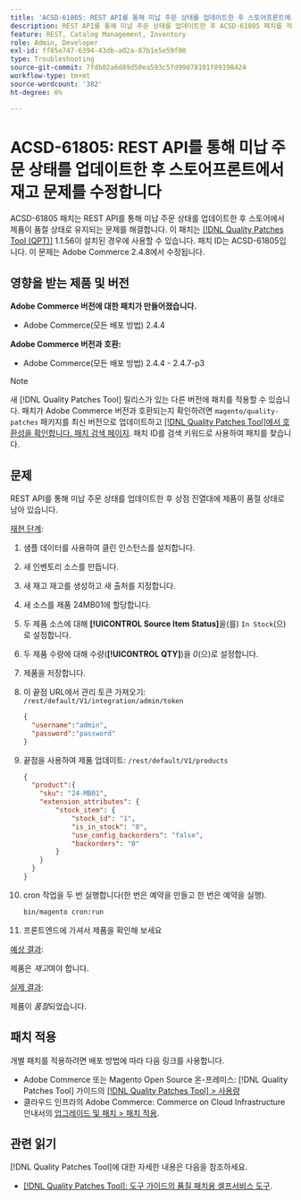 ```yaml
---
title: 'ACSD-61805: REST API를 통해 미납 주문 상태를 업데이트한 후 스토어프론트에서 재고 문제를 수정합니다'
description: REST API를 통해 미납 주문 상태를 업데이트한 후 ACSD-61805 패치를 적용하여 제품이 상점 진열대에서 품절 상태로 유지되는 Adobe Commerce 문제를 해결합니다
feature: REST, Catalog Management, Inventory
role: Admin, Developer
exl-id: ff85e747-6394-43db-a02a-87b1e5e59f00
type: Troubleshooting
source-git-commit: 7fdb02a6d89d50ea593c5fd99d78101f89198424
workflow-type: tm+mt
source-wordcount: '382'
ht-degree: 0%

---
```


# ACSD-61805: REST API를 통해 미납 주문 상태를 업데이트한 후 스토어프론트에서 재고 문제를 수정합니다

ACSD-61805 패치는 REST API를 통해 미납 주문 상태를 업데이트한 후 스토어에서 제품이 품절 상태로 유지되는 문제를 해결합니다. 이 패치는 [[!DNL Quality Patches Tool (QPT)]](/help/tools/quality-patches-tool/quality-patches-tool-to-self-serve-quality-patches.md) 1.1.56이 설치된 경우에 사용할 수 있습니다. 패치 ID는 ACSD-61805입니다. 이 문제는 Adobe Commerce 2.4.8에서 수정됩니다.

## 영향을 받는 제품 및 버전

**Adobe Commerce 버전에 대한 패치가 만들어졌습니다.**

* Adobe Commerce(모든 배포 방법) 2.4.4

**Adobe Commerce 버전과 호환:**

* Adobe Commerce(모든 배포 방법) 2.4.4 - 2.4.7-p3

>[!NOTE]
>
>새 [!DNL Quality Patches Tool] 릴리스가 있는 다른 버전에 패치를 적용할 수 있습니다. 패치가 Adobe Commerce 버전과 호환되는지 확인하려면 `magento/quality-patches` 패키지를 최신 버전으로 업데이트하고 [[!DNL Quality Patches Tool]에서 호환성을 확인합니다. 패치 검색 페이지](https://experienceleague.adobe.com/tools/commerce-quality-patches/index.html?lang=ko). 패치 ID를 검색 키워드로 사용하여 패치를 찾습니다.

## 문제

REST API를 통해 미납 주문 상태를 업데이트한 후 상점 진열대에 제품이 품절 상태로 남아 있습니다.

<u>재현 단계</u>:

1. 샘플 데이터를 사용하여 클린 인스턴스를 설치합니다.
1. 새 인벤토리 소스를 만듭니다.
1. 새 재고 재고를 생성하고 새 출처를 지정합니다.
1. 새 소스를 제품 24MB01에 할당합니다.
1. 두 제품 소스에 대해 **[!UICONTROL Source Item Status]**&#x200B;을(를) `In Stock`(으)로 설정합니다.
1. 두 제품 수량에 대해 수량(**[!UICONTROL QTY]**)을 *0*(으)로 설정합니다.
1. 제품을 저장합니다.
1. 이 끝점 URL에서 관리 토큰 가져오기: `/rest/default/V1/integration/admin/token`

   ```json
   {
     "username":"admin", 
     "password":"password" 
   }
   ```

1. 끝점을 사용하여 제품 업데이트: `/rest/default/V1/products`

   ```json
   {
     "product":{
       "sku": "24-MB01",
       "extension_attributes": {
           "stock_item": {
               "stock_id": "1",
               "is_in_stock": "0",
               "use_config_backorders": "false",
               "backorders": "0"
           }
       }
     }
   }
   ```

1. cron 작업을 두 번 실행합니다(한 번은 예약을 만들고 한 번은 예약을 실행).

   ```bash
   bin/magento cron:run
   ```

1. 프론트엔드에 가셔서 제품을 확인해 보세요

<u>예상 결과</u>:

제품은 *재고*&#x200B;여야 합니다.

<u>실제 결과</u>:

제품이 *품절*&#x200B;되었습니다.

## 패치 적용

개별 패치를 적용하려면 배포 방법에 따라 다음 링크를 사용합니다.

* Adobe Commerce 또는 Magento Open Source 온-프레미스: [!DNL Quality Patches Tool] 가이드의 [[!DNL Quality Patches Tool] > 사용량](/help/tools/quality-patches-tool/usage.md)
* 클라우드 인프라의 Adobe Commerce: Commerce on Cloud Infrastructure 안내서의 [업그레이드 및 패치 > 패치 적용](https://experienceleague.adobe.com/docs/commerce-cloud-service/user-guide/develop/upgrade/apply-patches.html?lang=ko).

## 관련 읽기

[!DNL Quality Patches Tool]에 대한 자세한 내용은 다음을 참조하세요.

* [[!DNL Quality Patches Tool]: 도구 가이드의 품질 패치용 셀프서비스 도구](/help/tools/quality-patches-tool/quality-patches-tool-to-self-serve-quality-patches.md).
